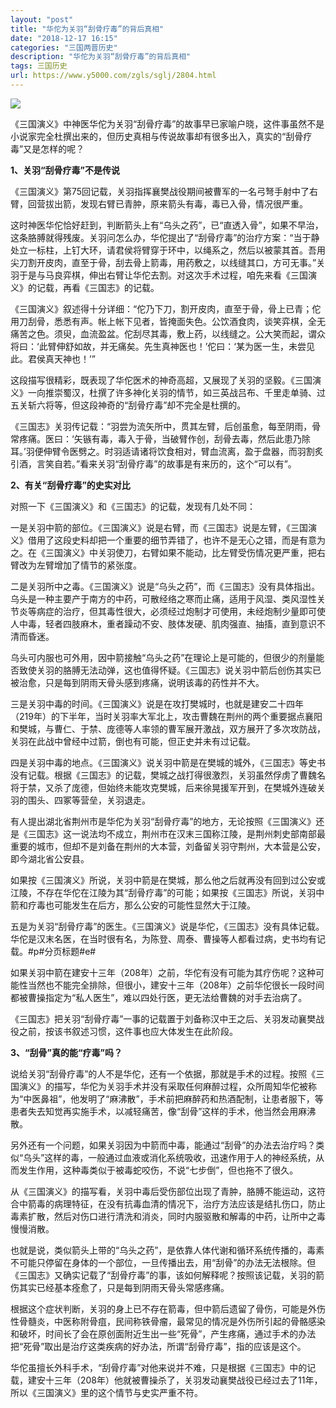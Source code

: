 ```yaml
---
layout: "post"
title: "华佗为关羽“刮骨疗毒”的背后真相"
date: "2018-12-17 16:15"
categories: "三国两晋历史"
description: "华佗为关羽“刮骨疗毒”的背后真相"
tags: 三国历史
url: https://www.y5000.com/zgls/sglj/2804.html
---
```






![](https://img.y5000.com/uploads/allimg/160616/4-1606161GI3293.jpg)

《三国演义》中神医华佗为关羽“刮骨疗毒”的故事早已家喻户晓，这件事虽然不是小说家完全杜撰出来的，但历史真相与传说故事却有很多出入，真实的“刮骨疗毒”又是怎样的呢？

**1、关羽“刮骨疗毒”不是传说**

《三国演义》第75回记载，关羽指挥襄樊战役期间被曹军的一名弓弩手射中了右臂，回营拔出箭，发现右臂已青肿，原来箭头有毒，毒已入骨，情况很严重。

这时神医华佗恰好赶到，判断箭头上有“乌头之药”，已“直透入骨”，如果不早治，这条胳膊就得残废。关羽问怎么办，华佗提出了“刮骨疗毒”的治疗方案：“当于静处立一标柱，上钉大环，请君侯将臂穿于环中，以绳系之，然后以被蒙其首。吾用尖刀割开皮肉，直至于骨，刮去骨上箭毒，用药敷之，以线缝其口，方可无事。”关羽于是与马良弈棋，伸出右臂让华佗去割。对这次手术过程，咱先来看《三国演义》的记载，再看《三国志》的记载。

《三国演义》叙述得十分详细：“佗乃下刀，割开皮肉，直至于骨，骨上已青；佗用刀刮骨，悉悉有声。帐上帐下见者，皆掩面失色。公饮酒食肉，谈笑弈棋，全无痛苦之色。须臾，血流盈盆。佗刮尽其毒，敷上药，以线缝之。公大笑而起，谓众将曰：‘此臂伸舒如故，并无痛矣。先生真神医也！’佗曰：‘某为医一生，未尝见此。君侯真天神也！’”

这段描写很精彩，既表现了华佗医术的神奇高超，又展现了关羽的坚毅。《三国演义》一向推崇蜀汉，杜撰了许多神化关羽的情节，如三英战吕布、千里走单骑、过五关斩六将等，但这段神奇的“刮骨疗毒”却不完全是杜撰的。

《三国志》关羽传记载：“羽尝为流矢所中，贯其左臂，后创虽愈，每至阴雨，骨常疼痛。医曰：‘矢镞有毒，毒入于骨，当破臂作创，刮骨去毒，然后此患乃除耳。’羽便伸臂令医劈之。时羽适请诸将饮食相对，臂血流离，盈于盘器，而羽割炙引酒，言笑自若。”看来关羽“刮骨疗毒”的故事是有来历的，这个“可以有”。

**2、有关“刮骨疗毒”的史实对比**

对照一下《三国演义》和《三国志》的记载，发现有几处不同：

一是关羽中箭的部位。《三国演义》说是右臂，而《三国志》说是左臂，《三国演义》借用了这段史料却把一个重要的细节弄错了，也许不是无心之错，而是有意为之。在《三国演义》中关羽使刀，右臂如果不能动，比左臂受伤情况更严重，把右臂改为左臂增加了情节的紧张度。

二是关羽所中之毒。《三国演义》说是“乌头之药”，而《三国志》没有具体指出。乌头是一种主要产于南方的中药，可散经络之寒而止痛，适用于风湿、类风湿性关节炎等病症的治疗，但其毒性很大，必须经过炮制才可使用，未经炮制少量即可使人中毒，轻者四肢麻木，重者躁动不安、肢体发硬、肌肉强直、抽搐，直到意识不清而昏迷。

乌头可内服也可外用，因中箭接触“乌头之药”在理论上是可能的，但很少的剂量能否致使关羽的胳膊无法动弹，这也值得怀疑。《三国志》说关羽中箭后创伤其实已被治愈，只是每到阴雨天骨头感到疼痛，说明该毒的药性并不大。

三是关羽中毒的时间。《三国演义》说是在攻打樊城时，也就是建安二十四年（219年）的下半年，当时关羽率大军北上，攻击曹魏在荆州的两个重要据点襄阳和樊城，与曹仁、于禁、庞德等人率领的曹军展开激战，双方展开了多次攻防战，关羽在此战中曾经中过箭，倒也有可能，但正史并未有过记载。

四是关羽中毒的地点。《三国演义》说关羽中箭是在樊城的城外，《三国志》等史书没有记载。根据《三国志》的记载，樊城之战打得很激烈，关羽虽然俘虏了曹魏名将于禁，又杀了庞德，但始终未能攻克樊城，后来徐晃援军开到，在樊城外连破关羽的围头、四冢等营垒，关羽退走。

有人提出湖北省荆州市是华佗为关羽“刮骨疗毒”的地方，无论按照《三国演义》还是《三国志》这一说法均不成立，荆州市在汉末三国称江陵，是荆州刺史部南部最重要的城市，但却不是刘备在荆州的大本营，刘备留关羽守荆州，大本营是公安，即今湖北省公安县。

如果按《三国演义》所说，关羽中箭是在樊城，那么他之后就再没有回到过公安或江陵，不存在华佗在江陵为其“刮骨疗毒”的可能；如果按《三国志》所说，关羽中箭和疗毒也可能发生在后方，那么公安的可能性显然大于江陵。

五是为关羽“刮骨疗毒”的医生。《三国演义》说是华佗，《三国志》没有具体记载。华佗是汉末名医，在当时很有名，为陈登、周泰、曹操等人都看过病，史书均有记载。#p#分页标题#e#

如果关羽中箭在建安十三年（208年）之前，华佗有没有可能为其疗伤呢？这种可能性当然也不能完全排除，但很小，建安十三年（208年）之前华佗很长一段时间都被曹操指定为“私人医生”，难以四处行医，更无法给曹魏的对手去治病了。

《三国志》把关羽“刮骨疗毒”一事的记载置于刘备称汉中王之后、关羽发动襄樊战役之前，按该书叙述习惯，这件事也应大体发生在此阶段。

**3、“刮骨”真的能“疗毒”吗？**

说给关羽“刮骨疗毒”的人不是华佗，还有一个依据，那就是手术的过程。按照《三国演义》的描写，华佗为关羽手术并没有采取任何麻醉过程，众所周知华佗被称为“中医鼻祖”，他发明了“麻沸散”，手术前把麻醉药和热酒配制，让患者服下，等患者失去知觉再实施手术，以减轻痛苦，像“刮骨”这样的手术，他当然会用麻沸散。

另外还有一个问题，如果关羽因为中箭而中毒，能通过“刮骨”的办法去治疗吗？类似“乌头”这样的毒，一般通过血液或消化系统吸收，迅速作用于人的神经系统，从而发生作用，这种毒类似于被毒蛇咬伤，不说“七步倒”，但也拖不了很久。

从《三国演义》的描写看，关羽中毒后受伤部位出现了青肿，胳膊不能运动，这符合中箭毒的病理特征，在没有抗毒血清的情况下，治疗方法应该是结扎伤口，防止毒素扩散，然后对伤口进行清洗和消炎，同时内服驱散和解毒的中药，让所中之毒慢慢消散。

也就是说，类似箭头上带的“乌头之药”，是依靠人体代谢和循环系统传播的，毒素不可能只停留在身体的一个部位，一旦传播出去，用“刮骨”的办法无法根除。但《三国志》又确实记载了“刮骨疗毒”的事，该如何解释呢？按照该记载，关羽的箭伤其实已经基本痊愈了，只是每到阴雨天骨头常感疼痛。

根据这个症状判断，关羽的身上已不存在箭毒，但中箭后遗留了骨伤，可能是外伤性骨髓炎，中医称附骨疽，民间称铁骨瘤，最常见的情况是外伤所引起的骨骼感染和破坏，时间长了会在原创面附近生出一些“死骨”，产生疼痛，通过手术的办法把“死骨”取出是治疗这类疾病的好办法，所谓“刮骨疗毒”，指的应该是这个。

华佗虽擅长外科手术，“刮骨疗毒”对他来说并不难，只是根据《三国志》中的记载，建安十三年（208年）他就被曹操杀了，关羽发动襄樊战役已经过去了11年，所以《三国演义》里的这个情节与史实严重不符。
